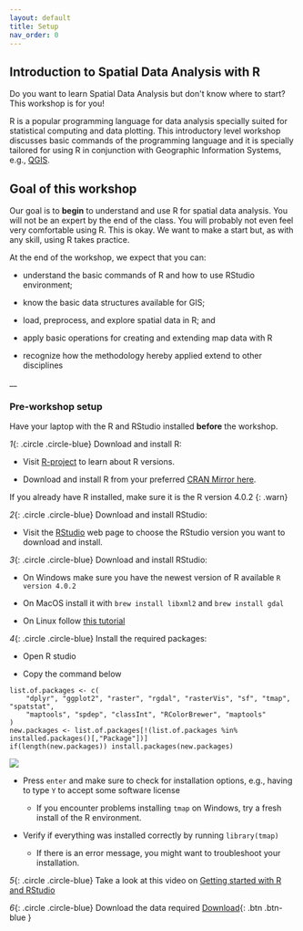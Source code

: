 ```yaml
---
layout: default
title: Setup
nav_order: 0
---
```

## Introduction to Spatial Data Analysis with R

Do you want to learn Spatial Data Analysis but don't know where to start? This workshop is for you! 


R is a popular programming language for data analysis specially suited for statistical computing and data plotting.  This introductory level workshop discusses basic commands of the programming language and it is specially tailored 
for using R in conjunction with Geographic Information Systems, e.g., [QGIS](https://www.qgis.org/en/site/).




## Goal of this workshop

Our goal is to **begin** to understand and use R for spatial data analysis. You will not be an expert by the end of the class. You will probably not even feel very comfortable using R. This is okay. We want to make a start but, as with any skill, using R takes practice.


At the end of the workshop, we expect that you can:

* understand the basic commands of R and how to use RStudio environment;

* know the basic data structures available for GIS;

* load, preprocess, and explore spatial data in R; and

* apply basic operations for creating and extending map data with R

* recognize how the methodology hereby applied extend to other disciplines


__

### Pre-workshop setup 

Have your laptop with the R and RStudio installed **before** the workshop.

*1*{: .circle .circle-blue} Download and install R:

* Visit [R-project](https://www.r-project.org) to learn about R versions.

* Download and install R from your preferred [CRAN Mirror here](https://cran.r-project.org/mirrors.html).

If you already have R installed, make sure it is the R version 4.0.2
{: .warn}

*2*{: .circle .circle-blue} Download and install RStudio:

* Visit the [RStudio](https://www.rstudio.com/products/rstudio/download/#download) web page to choose the RStudio version you want to download and install.

*3*{: .circle .circle-blue} Download and install RStudio:

* On Windows make sure you have the newest version of R available `R version 4.0.2`

* On MacOS install it with `brew install libxml2` and `brew install gdal`

* On Linux follow [this tutorial](https://geocompr.github.io/post/2020/installing-r-spatial-ubuntu/)

*4*{: .circle .circle-blue} Install the required packages:

* Open R studio

* Copy the command below
```
list.of.packages <- c(
    "dplyr", "ggplot2", "raster", "rgdal", "rasterVis", "sf", "tmap", "spatstat", 
    "maptools", "spdep", "classInt", "RColorBrewer", "maptools"
)
new.packages <- list.of.packages[!(list.of.packages %in% installed.packages()[,"Package"])]
if(length(new.packages)) install.packages(new.packages)
```

<img src="{{site.baseurl}}/content/fig/packages.png">

* Press `enter` and make sure to check for installation options, e.g., having to type `Y` to accept some software license

    * If you encounter problems installing `tmap` on Windows, try a fresh install of the R environment.

* Verify if everything was installed correctly by running `library(tmap)`

    * If there is an error message, you might want to troubleshoot your installation.

*5*{: .circle .circle-blue} Take a look at this video on [Getting started with R and RStudio](https://www.youtube.com/watch?v=lVKMsaWju8w) 

*6*{: .circle .circle-blue} Download the data required [Download](https://github.com/ubc-library-rc/gis-with-R/raw/master/gis_with_R.zip){: .btn .btn-blue } 

